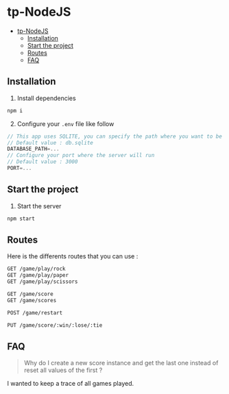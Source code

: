 # tp-NodeJS

- [tp-NodeJS](#tp-nodejs)
  - [Installation](#installation)
  - [Start the project](#start-the-project)
  - [Routes](#routes)
  - [FAQ](#faq)

## Installation

1. Install dependencies

```bash
npm i
```

2. Configure your `.env` file like follow

```js
// This app uses SQLITE, you can specify the path where you want to be your database file or use yours.
// Default value : db.sqlite
DATABASE_PATH=...
// Configure your port where the server will run
// Default value : 3000
PORT=...
```

## Start the project

1. Start the server

```bash
npm start
```

## Routes

Here is the differents routes that you can use :

```md
GET /game/play/rock
GET /game/play/paper
GET /game/play/scissors

GET /game/score
GET /game/scores

POST /game/restart

PUT /game/score/:win/:lose/:tie
```

## FAQ

> Why do I create a new score instance and get the last one instead of reset all values of the first ?

I wanted to keep a trace of all games played.
